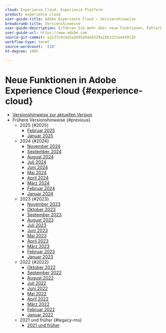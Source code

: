 ```yaml
---
cloud: Experience Cloud, Experience Platform
product: experience cloud
user-guide-title: Adobe Experience Cloud – Versionshinweise
breadcrumb-title: Versionshinweise
user-guide-description: Erfahren Sie mehr über neue Funktionen, Fehlerbehebungen und wichtige Hinweise in Adobe Experience Cloud und Experience Platform.
user-guide-url: https://www.adobe.com
source-git-commit: a2237c9cba5a3495e04a0329a1bb3232a445912b
workflow-type: tm+mt
source-wordcount: '110'
ht-degree: 100%

---
```



# Neue Funktionen in Adobe Experience Cloud {#experience-cloud}

+ [Versionshinweise zur aktuellen Version](current.md)
+ Frühere Versionshinweise {#previous}
   + 2025 {#2025}
      + [Februar 2025](c-legacy-releases/2025/02122025.md)
      + [Januar 2025](c-legacy-releases/2025/01222025.md)
   + 2024 {#2024}
      + [November 2024](c-legacy-releases/2024/10232024.md)
      + [September 2024](c-legacy-releases/2024/09122024.md)
      + [August 2024](c-legacy-releases/2024/09142023.md)
      + [Juli 2024](c-legacy-releases/2024/07172024.md)
      + [Juni 2024](c-legacy-releases/2024/06122024.md)
      + [Mai 2024](c-legacy-releases/2024/05152024.md)
      + [April 2024](c-legacy-releases/2024/04172024.md)
      + [März 2024](c-legacy-releases/2024/03132024.md)
      + [Februar 2024](c-legacy-releases/2024/02142024.md)
      + [Januar 2024](c-legacy-releases/2024/01112024.md)
   + 2023 {#2023}
      + [November 2023](c-legacy-releases/2023/10252023.md)
      + [Oktober 2023](c-legacy-releases/2023/10042023.md)
      + [September 2023](c-legacy-releases/2023/09132023.md)
      + [August 2023](c-legacy-releases/2023/08092023.md)
      + [Juli 2023](c-legacy-releases/2023/07122023.md)
      + [Juni 2023](c-legacy-releases/2023/06072023.md)
      + [Mai 2023](c-legacy-releases/2023/05102023.md)
      + [April 2023](c-legacy-releases/2023/04122023.md)
      + [März 2023](c-legacy-releases/2023/03082023.md)
      + [Februar 2023](c-legacy-releases/2023/02082023.md)
      + [Januar 2023](c-legacy-releases/2023/01112023.md)
   + 2022 {#2022}
      + [Oktober 2022](c-legacy-releases/2022/10052022.md)
      + [September 2022](c-legacy-releases/2022/09072022.md)
      + [August 2022](c-legacy-releases/2022/08172022.md)
      + [Juli 2022](c-legacy-releases/2022/07202022.md)
      + [Juni 2022](c-legacy-releases/2022/06152022.md)
      + [Mai 2022](c-legacy-releases/2022/05182022.md)
      + [April 2022](c-legacy-releases/2022/04202022.md)
      + [März 2022](c-legacy-releases/2022/03232022.md)
      + [Februar 2022](c-legacy-releases/2022/02162022.md)
      + [Januar 2022](c-legacy-releases/2022/01192022.md)
   + 2021 und früher {#legacy-rns}
      + [2021 und früher](c-legacy-releases/2022-earlier.md)